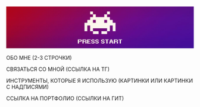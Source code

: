 [![Header](https://github.com/MikhailAvdonin/MikhailAvdonin/blob/main/assets/start.jpg)](https://github.com/MikhailAvdonin/MikhailAvdonin/blob/main/assets/kitty.gif)

ОБО МНЕ (2-3 СТРОЧКИ)

СВЯЗАТЬСЯ СО МНОЙ (ССЫЛКА НА ТГ)

ИНСТРУМЕНТЫ, КОТОРЫЕ Я ИСПОЛЬЗУЮ (КАРТИНКИ ИЛИ КАРТИНКИ С НАДПИСЯМИ)

ССЫЛКА НА ПОРТФОЛИО (ССЫЛКИ НА ГИТ)

